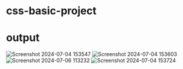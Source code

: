 # css-basic-project
# output
![Screenshot 2024-07-04 153547](https://github.com/Vishnupathi2/css-basic-project/assets/145830753/927f575c-d469-4298-94e1-5c9ee6425437)
![Screenshot 2024-07-04 153603](https://github.com/Vishnupathi2/css-basic-project/assets/145830753/d2794e67-4ef1-4da7-8f00-e8483c5505b7)
![Screenshot 2024-07-06 113232](https://github.com/Vishnupathi2/css-basic-project/assets/145830753/54637608-5a76-4165-a28b-f705ce5a532b)
![Screenshot 2024-07-04 153724](https://github.com/Vishnupathi2/css-basic-project/assets/145830753/a2db1c2c-ecad-4d8a-8800-677038cfc26c)
